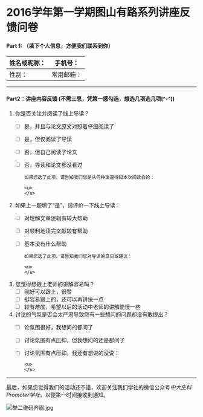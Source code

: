# 2016学年第一学期图山有路系列讲座反馈问卷

#### Part 1: （填下个人信息，方便我们联系到你）

| 姓名或昵称： | 手机号：  |
| ------ | ----- |
| 性别：    | 常用邮箱： |

---

#### Part2：讲座内容反馈 (不需三思，凭第一感勾选，想选几项选几项(^-^))

1. 你是否关注并阅读了线上导读？
   - [ ] 是，并且与论文原文对照着仔细阅读了

   - [ ] 是，但仅阅读了导读

   - [ ] 否，但自己阅读了论文

   - [ ] 否，导读和论文都没看过

         如果您选了此项，请告知我们您是从何种渠道得知本次阅读会的：

         <u>                                                                                                             </u>

2. 如果上一题填了“是”，请评价一下线上导读：
   - [ ] 对理解文章逻辑有较大帮助

   - [ ] 对顺利地读完文献较有帮助

   - [ ] 基本没有什么帮助

         如果您选了此项，请告知我们您对导读的意见或建议：

         <u>                                                                                                             </u>

3. 您觉得想跟上老师的讲解容易吗？
   - [ ] 刚好可以跟上，很赞
   - [ ] 挺容易跟上的，还可以再讲快一点
   - [ ] 较有难度，希望以后的活动中老师的讲解能慢一些

4. 讨论的气氛是否会太严肃导致您有一些想问的问题却没有敢提出？
   - [ ] 论氛围很好，我想问的都问了

   - [ ] 讨论氛围有点压抑，但我想问的还是都问了

   - [ ] 讨论氛围有点压抑，我还有想说的没说： 

         <u>                                                                                                             </u>


---

最后，如果您觉得我们的活动还不错，欢迎关注我们学社的微信公众号*中大生科Promoter学社*，以便第一时间接收到通知。

![举二维码齐眉.jpg](http://upload-images.jianshu.io/upload_images/3072722-6569a04fcf2e5ce7.png?imageMogr2/auto-orient/strip%7CimageView2/2/w/1240)